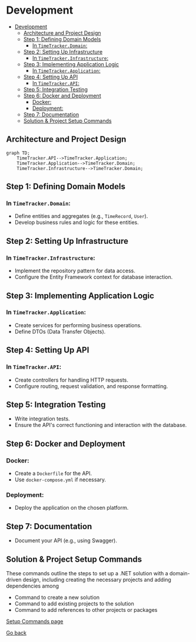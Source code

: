 # Development

- [Development](#development)
  - [Architecture and Project Design](#architecture-and-project-design)
  - [Step 1: Defining Domain Models](#step-1-defining-domain-models)
    - [In `TimeTracker.Domain`:](#in-timetrackerdomain)
  - [Step 2: Setting Up Infrastructure](#step-2-setting-up-infrastructure)
    - [In `TimeTracker.Infrastructure`:](#in-timetrackerinfrastructure)
  - [Step 3: Implementing Application Logic](#step-3-implementing-application-logic)
    - [In `TimeTracker.Application`:](#in-timetrackerapplication)
  - [Step 4: Setting Up API](#step-4-setting-up-api)
    - [In `TimeTracker.API`:](#in-timetrackerapi)
  - [Step 5: Integration Testing](#step-5-integration-testing)
  - [Step 6: Docker and Deployment](#step-6-docker-and-deployment)
    - [Docker:](#docker)
    - [Deployment:](#deployment)
  - [Step 7: Documentation](#step-7-documentation)
  - [Solution \& Project Setup Commands](#solution--project-setup-commands)

## Architecture and Project Design

```mermaid
graph TD;
    TimeTracker.API-->TimeTracker.Application;
    TimeTracker.Application-->TimeTracker.Domain;
    TimeTracker.Infrastructure-->TimeTracker.Domain;
```

## Step 1: Defining Domain Models
### In `TimeTracker.Domain`:
- Define entities and aggregates (e.g., `TimeRecord`, `User`).
- Develop business rules and logic for these entities.

## Step 2: Setting Up Infrastructure
### In `TimeTracker.Infrastructure`:
- Implement the repository pattern for data access.
- Configure the Entity Framework context for database interaction.

## Step 3: Implementing Application Logic
### In `TimeTracker.Application`:
- Create services for performing business operations.
- Define DTOs (Data Transfer Objects).

## Step 4: Setting Up API
### In `TimeTracker.API`:
- Create controllers for handling HTTP requests.
- Configure routing, request validation, and response formatting.

## Step 5: Integration Testing
- Write integration tests.
- Ensure the API's correct functioning and interaction with the database.

## Step 6: Docker and Deployment
### Docker:
- Create a `Dockerfile` for the API.
- Use `docker-compose.yml` if necessary.

### Deployment:
- Deploy the application on the chosen platform.

## Step 7: Documentation
- Document your API (e.g., using Swagger).


## Solution & Project Setup Commands
These commands outline the steps to set up a .NET solution with a domain-driven design, including creating the necessary projects and adding dependencies among 
- Command to create a new solution
- Command to add existing projects to the solution
- Command to add references to other projects or packages

[Setup Commands page](solution--project-setup-commands/solution--project-setup-commands.md)


[Go back](../../main.md#development)